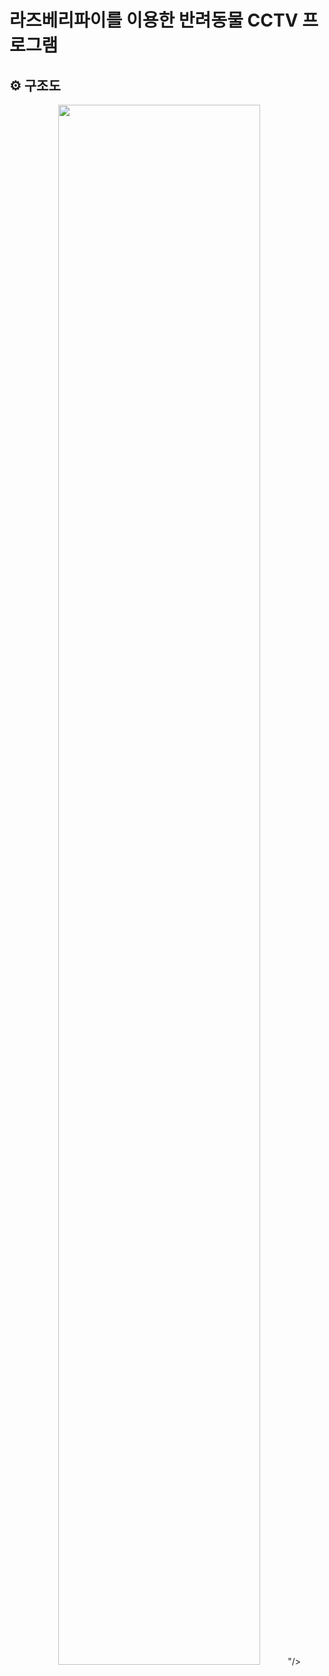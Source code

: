 # 라즈베리파이를 이용한 반려동물 CCTV 프로그램 

## ⚙ 구조도
<p align="center">
  <img width="80%" src="<img width="80%" src= "https://github.com/kyungmin1221/Detect-My-Pet/raw/main/assets/105621255/544114c3-bc80-4add-b983-a74924075202.jpg" />
"/>

</p>
<br/>
